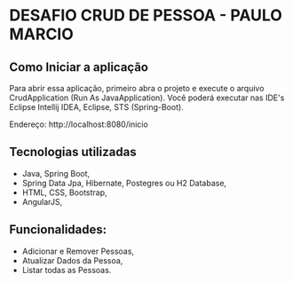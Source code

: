 # DESAFIO CRUD DE PESSOA - PAULO MARCIO

## Como Iniciar a aplicação
Para abrir essa aplicação, primeiro abra o projeto e execute o arquivo CrudApplication (Run As JavaApplication).
Você poderá executar nas IDE's Eclipse Intellij IDEA, Eclipse, STS (Spring-Boot).

Endereço: http://localhost:8080/inicio

## Tecnologias utilizadas
* Java, Spring Boot,
* Spring Data Jpa, Hibernate, Postegres ou H2 Database,
* HTML, CSS, Bootstrap,
* AngularJS,

## Funcionalidades:
* Adicionar e Remover Pessoas,
* Atualizar Dados da Pessoa,
* Listar todas as Pessoas.




